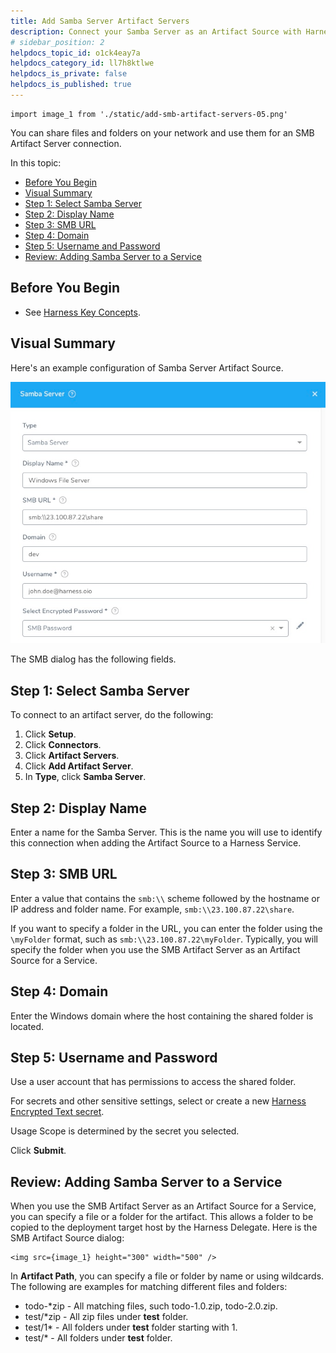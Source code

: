 ```yaml
---
title: Add Samba Server Artifact Servers
description: Connect your Samba Server as an Artifact Source with Harness.
# sidebar_position: 2
helpdocs_topic_id: o1ck4eay7a
helpdocs_category_id: ll7h8ktlwe
helpdocs_is_private: false
helpdocs_is_published: true
---
```


```mdx-code-block
import image_1 from './static/add-smb-artifact-servers-05.png'
```
You can share files and folders on your network and use them for an SMB Artifact Server connection.

In this topic:

* [Before You Begin](#before-you-begin)
* [Visual Summary](#visual-summary)
* [Step 1: Select Samba Server](#step-1-select-samba-server)
* [Step 2: Display Name](#step-2-display-name)
* [Step 3: SMB URL](#step-3-smb-url)
* [Step 4: Domain](#step-4-domain)
* [Step 5: Username and Password](#step-5-username-and-password)
* [Review: Adding Samba Server to a Service](#review-adding-samba-server-to-a-service)

## Before You Begin

* See [Harness Key Concepts](https://docs.harness.io/article/4o7oqwih6h-harness-key-concepts).

## Visual Summary

Here's an example configuration of Samba Server Artifact Source.

![](./static/add-smb-artifact-servers-04.png)

The SMB dialog has the following fields.

## Step 1: Select Samba Server

To connect to an artifact server, do the following:

1. Click **Setup**.
2. Click **Connectors**.
3. Click **Artifact Servers**.
4. Click **Add Artifact Server**.
5. In **Type**, click **Samba Server**.

## Step 2: Display Name

Enter a name for the Samba Server. This is the name you will use to identify this connection when adding the Artifact Source to a Harness Service.

## Step 3: SMB URL

Enter a value that contains the `smb:\\` scheme followed by the hostname or IP address and folder name. For example, `smb:\\23.100.87.22\share`.

If you want to specify a folder in the URL, you can enter the folder using the `\myFolder` format, such as `smb:\\23.100.87.22\myFolder`. Typically, you will specify the folder when you use the SMB Artifact Server as an Artifact Source for a Service.

## Step 4: Domain

Enter the Windows domain where the host containing the shared folder is located.

## Step 5: Username and Password

Use a user account that has permissions to access the shared folder.

For secrets and other sensitive settings, select or create a new [Harness Encrypted Text secret](../../security/secrets-management/use-encrypted-text-secrets.md).

Usage Scope is determined by the secret you selected.

Click **Submit**.

## Review: Adding Samba Server to a Service

When you use the SMB Artifact Server as an Artifact Source for a Service, you can specify a file or a folder for the artifact. This allows a folder to be copied to the deployment target host by the Harness Delegate. Here is the SMB Artifact Source dialog:

```mdx-code-block
<img src={image_1} height="300" width="500" />
```

In **Artifact Path**, you can specify a file or folder by name or using wildcards. The following are examples for matching different files and folders:

* todo-\*zip - All matching files, such todo-1.0.zip, todo-2.0.zip.
* test/\*zip - All zip files under **test** folder.
* test/1\* - All folders under **test** folder starting with 1.
* test/\* - All folders under **test** folder.

